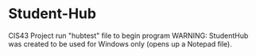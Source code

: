 # Student-Hub
CIS43 Project
run "hubtest" file to begin program
WARNING: StudentHub was created to be used for Windows only (opens up a Notepad file). 
